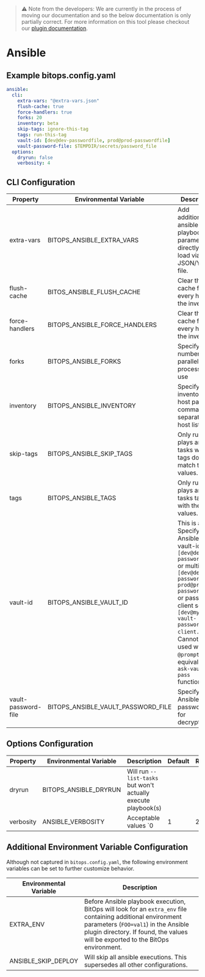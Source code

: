 > ⚠️ Note from the developers: We are currently in the process of moving our documentation and so the below documentation is only partially correct. For more information on this tool please checkout our [plugin documentation](https://github.com/bitops-plugins/ansible).

# Ansible

## Example bitops.config.yaml
```yaml
ansible:
  cli:
    extra-vars: "@extra-vars.json"
    flush-cache: true
    force-handlers: true
    forks: 20
    inventory: beta
    skip-tags: ignore-this-tag
    tags: run-this-tag
    vault-id: [dev@dev-passwordfile, prod@prod-passwordfile]
    vault-password-file: $TEMPDIR/secrets/password_file
  options:
    dryrun: false
    verbosity: 4
```

## CLI Configuration

| Property            | Environmental Variable             | Description                                                  | Default | Required |
| ------------------- | ---------------------------------- | ------------------------------------------------------------ | ------- | -------- |
| extra-vars          | BITOPS_ANSIBLE_EXTRA_VARS          | Add additional ansible playbook parameters directly or load via JSON/YAML file. |         |          |
| flush-cache         | BITOS_ANSIBLE_FLUSH_CACHE          | Clear the fact cache for every host in the inventory.        |         |          |
| force-handlers      | BITOPS_ANSIBLE_FORCE_HANDLERS      | Clear the fact cache for every host in the inventory.        |         |          |
| forks               | BITOPS_ANSIBLE_FORKS               | Specify the number of parallel processes to use              | 5       |          |
| inventory           | BITOPS_ANSIBLE_INVENTORY           | Specify inventory host path or comma-separated host list.    |         |          |
| skip-tags           | BITOPS_ANSIBLE_SKIP_TAGS           | Only run plays and tasks whose tags do not match these values. |         |          |
| tags                | BITOPS_ANSIBLE_TAGS                | Only run plays and tasks tagged with these values.           |         |          |
| vault-id            | BITOPS_ANSIBLE_VAULT_ID            | This is a list.  Specify Ansible vault-id `[dev@dev-passwordfile]` or multiple `[dev@dev-passwordfile, prod@prod-passwordfile]` or password client script `[dev@my-vault-password-client.py]`. Cannot be used with `@prompt` for equivalent `--ask-vault-pass` functionality |         |          |
| vault-password-file | BITOPS_ANSIBLE_VAULT_PASSWORD_FILE | Specify Ansible vault password file for decryption.          |         |          |

## Options Configuration

| Property  | Environmental Variable | Description                                                  | Default | Required |
| --------- | ---------------------- | ------------------------------------------------------------ | ------- | -------- |
| dryrun    | BITOPS_ANSIBLE_DRYRUN  | Will run `--list-tasks` but won't actually execute playbook(s) |         |          |
| verbosity | ANSIBLE_VERBOSITY      | Acceptable values `0|1|2|3|4`. Equivalent to adding `-verbose` or repeating `-v` flags. Will override a pre-existing `ANSIBLE_VERBOSITY` environmental variable or `[default]` `verbosity=` setting in ansible.cfg. | N/A     |          |

## Additional Environment Variable Configuration
Although not captured in `bitops.config.yaml`, the following environment variables can be set to further customize behavior.

| Environmental Variable | Description                                                  |
| ---------------------- | ------------------------------------------------------------ |
| EXTRA_ENV              | Before Ansible playbook execution, BitOps will look for an `extra_env` file containing additional environment parameters (`FOO=val1`) in the Ansible plugin directory. If found, the values will be exported to the BitOps environment. |
| ANSIBLE_SKIP_DEPLOY    | Will skip all ansible executions. This supersedes all other configurations. |



